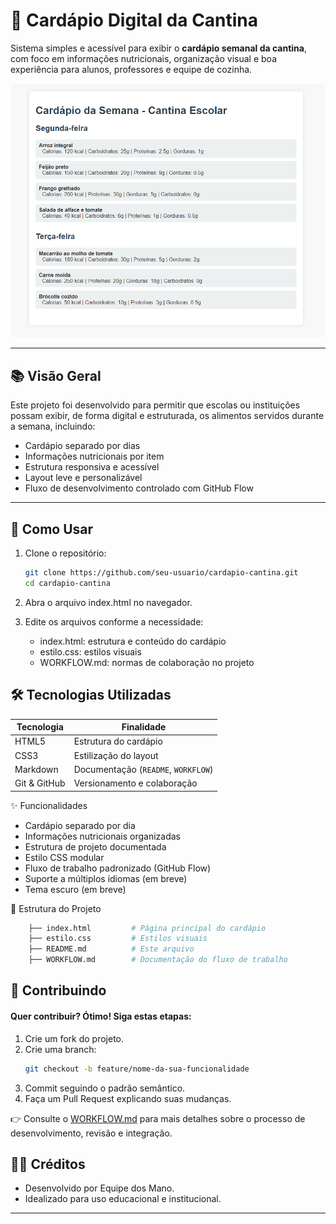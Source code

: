 # 🥗 Cardápio Digital da Cantina

Sistema simples e acessível para exibir o **cardápio semanal da cantina**, com foco em informações nutricionais, organização visual e boa experiência para alunos, professores e equipe de cozinha.

![alt text](image-1.png)

---

## 📚 Visão Geral

Este projeto foi desenvolvido para permitir que escolas ou instituições possam exibir, de forma digital e estruturada, os alimentos servidos durante a semana, incluindo:

- Cardápio separado por dias
- Informações nutricionais por item
- Estrutura responsiva e acessível
- Layout leve e personalizável
- Fluxo de desenvolvimento controlado com GitHub Flow

---

## 🚀 Como Usar

1. Clone o repositório:
   ```bash
   git clone https://github.com/seu-usuario/cardapio-cantina.git
   cd cardapio-cantina


2. Abra o arquivo index.html no navegador.

3. Edite os arquivos conforme a necessidade:
    - index.html: estrutura e conteúdo do cardápio
    - estilo.css: estilos visuais
    - WORKFLOW.md: normas de colaboração no projeto

## 🛠️ Tecnologias Utilizadas
| Tecnologia   | Finalidade                          |
| ------------ | ----------------------------------- |
| HTML5        | Estrutura do cardápio               |
| CSS3         | Estilização do layout               |
| Markdown     | Documentação (`README`, `WORKFLOW`) |
| Git & GitHub | Versionamento e colaboração         |

✨ Funcionalidades
 - Cardápio separado por dia
 - Informações nutricionais organizadas
 - Estrutura de projeto documentada
 - Estilo CSS modular
 - Fluxo de trabalho padronizado (GitHub Flow)
 - Suporte a múltiplos idiomas (em breve)
 - Tema escuro (em breve)

📂 Estrutura do Projeto
```bash
    ├── index.html         # Página principal do cardápio
    ├── estilo.css         # Estilos visuais
    ├── README.md          # Este arquivo
    ├── WORKFLOW.md        # Documentação do fluxo de trabalho
```

## 🤝 Contribuindo
#### Quer contribuir? Ótimo! Siga estas etapas:
1. Crie um fork do projeto.
2. Crie uma branch:
    ```bash
    git checkout -b feature/nome-da-sua-funcionalidade
    ```
3. Commit seguindo o padrão semântico.
4. Faça um Pull Request explicando suas mudanças.

👉 Consulte o <a href='https://github.com/MarxWesley/devopsClass/blob/main/workflow.md' alt='link workflow'>WORKFLOW.md</a>
 para mais detalhes sobre o processo de desenvolvimento, revisão e integração.

## 👨‍🏫 Créditos

- Desenvolvido por Equipe dos Mano.
- Idealizado para uso educacional e institucional.

---